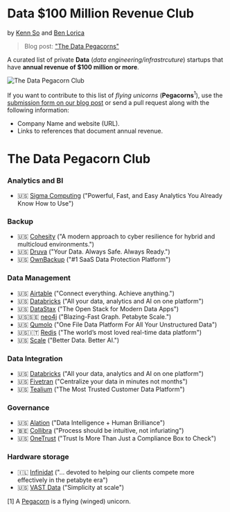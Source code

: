 
# Data $100 Million Revenue Club
by [Kenn So](https://www.linkedin.com/in/kenndanielso/) and [Ben Lorica](https://gradientflow.com/blog/) 
> Blog post: ["The Data Pegacorns"](https://gradientflow.com/the-data-pegacorns/)

A curated list of private **Data** (*data engineering/infrastrcuture*) startups that have **annual revenue of $100 million or more**.

![The Data Pegacorn Club](https://gradientflow.com/wp-content/uploads/2022/05/DataPegacorn1a.jpg)

If you want to contribute to this list of *flying unicorns* (**Pegacorns**<sup>1</sup>), use the [submission form on our blog post](https://gradientflow.com/the-data-pegacorns/) or send a pull request along with the following information: 
* Company Name and website (URL).
* Links to references that document annual revenue.

# The Data Pegacorn Club
### Analytics and BI
* 🇺🇸 [Sigma Computing](https://www.sigmacomputing.com/) ("Powerful, Fast, and Easy Analytics You Already Know How to Use")

### Backup
* 🇺🇸 [Cohesity](https://www.cohesity.com/) ("A modern approach to cyber resilience for hybrid and multicloud environments.")
* 🇺🇸 [Druva](https://www.druva.com/) ("Your Data. Always Safe. Always Ready.")
* 🇺🇸 [OwnBackup](https://www.ownbackup.com) ("#1 SaaS Data Protection Platform")

### Data Management
* 🇺🇸 [Airtable](https://www.airtable.com/) ("Connect everything. Achieve anything.")
* 🇺🇸 [Databricks](https://databricks.com/) ("All your data, analytics and AI on one platform")
* 🇺🇸 [DataStax](https://www.datastax.com/) ("The Open Stack for Modern Data Apps")
* 🇺🇸🇸🇪 [neo4j](https://neo4j.com/) ("Blazing-Fast Graph. Petabyte Scale.")
* 🇺🇸 [Qumolo](https://qumulo.com/) ("One File Data Platform For All Your Unstructured Data")
* 🇺🇸🇮🇹 [Redis](https://redis.com/) ("The world’s most loved real-time data platform")
* 🇺🇸 [Scale](https://scale.com/) ("Better Data. Better AI.")

### Data Integration
* 🇺🇸 [Databricks](https://databricks.com/) ("All your data, analytics and AI on one platform")
* 🇺🇸 [Fivetran](https://www.fivetran.com/) ("Centralize your data in minutes not months")
* 🇺🇸 [Tealium](https://tealium.com/) ("The Most Trusted Customer Data Platform")

### Governance
* 🇺🇸 [Alation](https://www.alation.com/) ("Data Intelligence + Human Brilliance")
* 🇧🇪 [Collibra](https://www.collibra.com/us/en) ("Process should be intuitive, not infuriating")
* 🇺🇸 [OneTrust](https://www.onetrust.com/) ("Trust Is More Than Just a Compliance Box to Check")

### Hardware storage
* 🇮🇱 [Infinidat](https://www.infinidat.com/en) ("... devoted to helping our clients compete more effectively in the petabyte era")
* 🇺🇸 [VAST Data]([https://www.getcruise.com/](https://vastdata.com/)) ("Simplicity at scale")

[1] A [Pegacorn](https://en.wikipedia.org/wiki/Winged_unicorn) is a flying (winged) unicorn.
